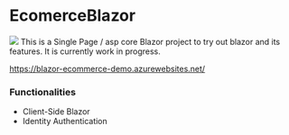 # EcomerceBlazor
<img src="https://github.com/acoop133/EcomerceBlazor/workflows/Build and Test/badge.svg"/>
This is a Single Page / asp core Blazor project to try out blazor and its features.
It is currently work in progress.

https://blazor-ecommerce-demo.azurewebsites.net/

### Functionalities
* Client-Side Blazor
* Identity Authentication
